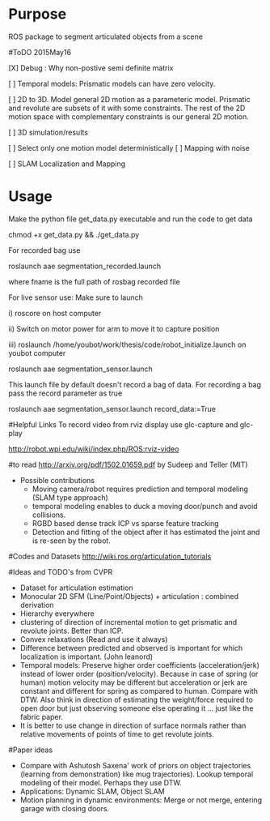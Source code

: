 # Purpose
ROS package to segment articulated objects from a scene

#ToDO 2015May16

[X] Debug : Why non-postive semi definite matrix

[ ] Temporal models: Prismatic models can have zero velocity.

[ ] 2D to 3D. Model general 2D motion as a parameteric model. Prismatic and
revolute are subsets of it with some constraints. The rest of the 2D motion
space with complementary constraints is our general 2D motion.

[ ] 3D simulation/results

[ ] Select only one motion model deterministically
[ ] Mapping with noise

[ ] SLAM Localization and Mapping

# Usage

Make the python file get_data.py executable and run the code to get data

chmod +x get_data.py && ./get_data.py

For recorded bag use 

roslaunch aae segmentation_recorded.launch 

where fname is the full path of rosbag recorded file


For live sensor use:
Make sure to launch 

i) roscore on host computer 

ii) Switch on motor power for arm to move it to capture position

iii) roslaunch /home/youbot/work/thesis/code/robot_initialize.launch on youbot computer

roslaunch aae segmentation_sensor.launch

This launch file by default doesn't record a bag of data. For recording a bag pass the record parameter as true

roslaunch aae segmentation_sensor.launch record_data:=True

#Helpful Links
To record video from rviz display use glc-capture and glc-play

http://robot.wpi.edu/wiki/index.php/ROS:rviz-video

#to read
http://arxiv.org/pdf/1502.01659.pdf by Sudeep and Teller (MIT)
* Possible contributions
    - Moving camera/robot requires prediction and temporal modeling (SLAM
    type approach)
    - temporal modeling enables to duck a moving door/punch and avoid
    collisions.
    - RGBD based dense track ICP vs sparse feature tracking
    - Detection and fitting of the object after it has estimated the joint and
    is re-seen by the robot.


#Codes and Datasets
http://wiki.ros.org/articulation_tutorials

#Ideas and TODO's from CVPR

* Dataset for articulation estimation
* Monocular 2D SFM (Line/Point/Objects) + articulation : combined derivation
* Hierarchy everywhere
* clustering of direction of  incremental motion to get prismatic and revolute
joints. Better than ICP.
* Convex relaxations (Read and use it always)
* Difference between predicted and observed is important for which
localization is important. (John leanord)
* Temporal models: Preserve higher order coefficients (acceleration/jerk)
    instead of lower order (position/velocity). Because in case of spring (or
    human) motion velocity may be different but acceleration or jerk are
    constant and different for spring as compared to human. Compare with DTW.
    Also think in direction of estimating the weight/force required to open
    door but just observing someone else operating it ... just like the fabric
    paper.
* It is better to use change in direction of surface normals rather than
relative movements of points of time to get revolute joints.

#Paper ideas
* Compare with Ashutosh Saxena' work of priors on object trajectories
(learning from demonstration) like mug trajectories). Lookup temporal modeling
of their model. Perhaps they use DTW.
* Applications: Dynamic SLAM, Object SLAM
* Motion planning in dynamic environments: Merge or not merge, entering garage
with closing doors. 
